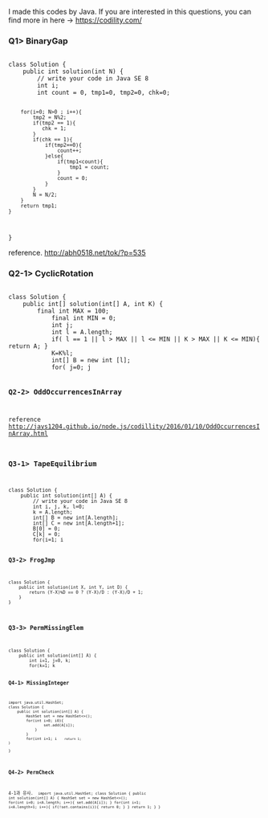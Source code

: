 I made this codes by Java.
If you are interested in this questions, you can find more in here -> https://codility.com/

### Q1> BinaryGap

<code>
class Solution {
    public int solution(int N) {
        // write your code in Java SE 8
        int i;
	    int count = 0, tmp1=0, tmp2=0, chk=0;

	    for(i=0; N>0 ; i++){
	    	tmp2 = N%2;
	    	if(tmp2 == 1){
	    	   chk = 1; 
	    	}
	    	if(chk == 1){
    	    	if(tmp2==0){
    	    	    count++;
    	    	}else{
    	    	    if(tmp1<count){
        	    	    tmp1 = count;
    	    	    }
    	    	    count = 0;   
    	    	}
	    	}
	    	N = N/2;
	    }
	    return tmp1;
    }
}
</code>

reference.
http://abh0518.net/tok/?p=535

### Q2-1> CyclicRotation
<code>
class Solution {
    public int[] solution(int[] A, int K) {
        final int MAX = 100;
	        final int MIN = 0;
	        int j;
	        int l = A.length;
	        if( l == 1 || l > MAX || l <= MIN || K > MAX || K <= MIN){ return A; }
	        K=K%l;
	        int[] B = new int [l];
            for( j=0; j<l; j++ ){
            	if( j+K < l ){
            		B[j+K] = A[j];
            	}else{
            		B[j+K-l] = A[j];
            	}
            }
	        return B;
    }
}
</code>

### Q2-2> OddOccurrencesInArray

reference
http://jays1204.github.io/node.js/codillity/2016/01/10/OddOccurrencesInArray.html

### Q3-1> TapeEquilibrium

<code>
class Solution {
    public int solution(int[] A) {
        // write your code in Java SE 8
        int i, j, k, l=0;
        k = A.length;
        int[] B = new int[A.length];
        int[] C = new int[A.length+1];
        B[0] = 0;
        C[k] = 0;
        for(i=1; i<k; i++){
            B[i] = B[i-1] + A[i-1];
            C[k-i] = C[k-i+1] + A[k-i];
        }
        for(i=1; i<k; i++){
            B[i] = B[i] - C[i];
            // |x|
            if(B[i]<0){
                B[i] = -B[i];
            }
            // minimal value
            if(B[i]<l || i==1){
                l = B[i];
            }
        }
        return l;
    }
}
</code>

### Q3-2> FrogJmp

<code>
class Solution {
    public int solution(int X, int Y, int D) {
        return (Y-X)%D == 0 ? (Y-X)/D : (Y-X)/D + 1;
    }
}
</code>

### Q3-3> PermMissingElem

<code>
class Solution {
    public int solution(int[] A) {
        int i=1, j=0, k;
        for(k=1; k<A.length+1; k++){
            i=i+k+1;
            j=j+A[k-1];
        }
        return i-j;
    }
}
</code>

### Q4-1> MissingInteger

<code>
import java.util.HashSet;
class Solution {
    public int solution(int[] A) {
        HashSet<Integer> set = new HashSet<>();
        for(int i=0; i<A.length; i++){
        	if(A[i]>0){
        		set.add(A[i]);
        	}
        }
        for(int i=1; i<Integer.MAX_VALUE; i++){
        	if(!set.contains(new Integer(i))){
        		return i;
        	}
        }
        
        return 1;
    }
}
</code>

### Q4-2> PermCheck

4-1과 유사.
<code>
import java.util.HashSet;
class Solution {
    public int solution(int[] A) {
        HashSet<Integer> set = new HashSet<>();
        for(int i=0; i<A.length; i++){
        	set.add(A[i]);
        }
        for(int i=1; i<A.length+1; i++){
        	if(!set.contains(i)){
        		return 0;
        	}
        }
        return 1;
    }
}
</code>
